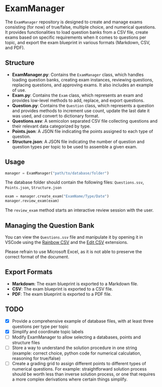 # ExamManager

The `ExamManager` repository is designed to create and manage exams consisting (for now) of true/false, multiple choice, and numerical questions. 
It provides functionalities to load question banks from a CSV file, create exams based on specific requirements when it comes to questions per topic, and export the exam blueprint in various formats (Markdown, CSV, and PDF).

## Structure

- **ExamManager.py**: Contains the `ExamManager` class, which handles loading question banks, creating exam instances, reviewing questions, replacing questions, and approving exams. It also includes an example of use.
- **Exam.py**: Contains the `Exam` class, which represents an exam and provides low-level methods to add, replace, and export questions.
- **Question.py**: Contains the `Question` class, which represents a question and provides methods to increment use count, update the last date it was used, and convert to dictionary format.
- **Questions.ssv**: A semicolon separated CSV file collecting questions and their relevant data categorized by type.
- **Points.json**: A JSON file indicating the points assigned to each type of question.
- **Structure.json**: A JSON file indicating the number of question and question types per topic to be used to assemble a given exam.

## Usage
  
```python
manager = ExamManager("path/to/database/folder")
```
The database folder should contain the following files: `Questions.ssv`, `Points.json`, `Structure.json`

```python
exam = manager.create_exam("ExamName/Type/Date")
manager.review_exam(exam)
```
The `review_exam` method starts an interactive review session with the user.

## Managing the Question Bank
You can view the `Questions.ssv` file and manipulate it by opening it in VSCode using the [Rainbow CSV](https://marketplace.visualstudio.com/items?itemName=mechatroner.rainbow-csv) and the [Edit CSV](https://marketplace.visualstudio.com/items?itemName=janisdd.vscode-edit-csv) extensions. 

Please refrain to use Microsoft Excel, as it is not able to preserve the correct format of the document.

## Export Formats

- **Markdown**: The exam blueprint is exported to a Markdown file.
- **CSV**: The exam blueprint is exported to a CSV file.
- **PDF**: The exam blueprint is exported to a PDF file.

## TODO

- [x] Provide a comprehensive example of database files, with at least three questions per type per topic
- [x] Simplify and coordinate topic labels
- [ ] Modify ExamManager to allow selecting a databases, points and structure files  
- [ ] Store a way to understand the solution procedure in one string (example: correct choice, python code for numerical calculation, reasoning for true/false)
- [ ] Create a grading grid to assign different points to different types of numerical questions. For example: straightforward solution process should be worth less than inverse solution process, or one that requires a more complex derivations where certain things simplify.